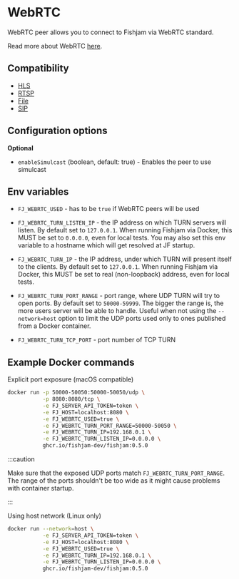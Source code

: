 # WebRTC

WebRTC peer allows you to connect to Fishjam via WebRTC standard.

Read more about WebRTC [here](https://webrtc.org/).

## Compatibility

* [HLS](../components/hls.md)
* [RTSP](../components/rtsp.md)
* [File](../components/file.md)
* [SIP](../components/sip.md)

## Configuration options

**Optional**

* `enableSimulcast` (boolean, default: true) - Enables the peer to use simulcast

## Env variables

* `FJ_WEBRTC_USED` - has to be `true` if WebRTC peers will be used

* `FJ_WEBRTC_TURN_LISTEN_IP` - the IP address on which TURN servers will listen. 
By default set to `127.0.0.1`.
When running Fishjam via Docker, this MUST be set to `0.0.0.0`, even for local tests.
You may also set this env variable to a hostname which will get resolved at JF startup.

* `FJ_WEBRTC_TURN_IP` - the IP address, under which TURN will present itself to the clients. By default set to `127.0.0.1`.
When running Fishjam via Docker, this MUST be set to real (non-loopback) address, even for local tests.

* `FJ_WEBRTC_TURN_PORT_RANGE` - port range, where UDP TURN will try to open ports. By default set to `50000-59999`.
The bigger the range is, the more users server will be able to handle. 
Useful when not using the `--network=host` option to limit the UDP ports 
used only to ones published from a Docker container.

* `FJ_WEBRTC_TURN_TCP_PORT` - port number of TCP TURN

## Example Docker commands

Explicit port exposure (macOS compatible)

```bash
docker run -p 50000-50050:50000-50050/udp \
           -p 8080:8080/tcp \
           -e FJ_SERVER_API_TOKEN=token \
           -e FJ_HOST=localhost:8080 \
           -e FJ_WEBRTC_USED=true \
           -e FJ_WEBRTC_TURN_PORT_RANGE=50000-50050 \
           -e FJ_WEBRTC_TURN_IP=192.168.0.1 \
           -e FJ_WEBRTC_TURN_LISTEN_IP=0.0.0.0 \
           ghcr.io/fishjam-dev/fishjam:0.5.0
```

:::caution

Make sure that the exposed UDP ports match `FJ_WEBRTC_TURN_PORT_RANGE`.
The range of the ports shouldn't be too wide as it might cause problems with container startup.

:::

Using host network (Linux only)

```bash
docker run --network=host \
           -e FJ_SERVER_API_TOKEN=token \
           -e FJ_HOST=localhost:8080 \
           -e FJ_WEBRTC_USED=true \
           -e FJ_WEBRTC_TURN_IP=192.168.0.1 \
           -e FJ_WEBRTC_TURN_LISTEN_IP=0.0.0.0 \
           ghcr.io/fishjam-dev/fishjam:0.5.0
```
